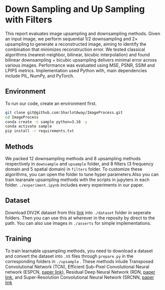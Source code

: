 # Down Sampling and Up Sampling with Filters

This report evaluates image upsampling and downsampling methods. Given an input image, we perform sequential 1/2 downsampling and 2× upsampling to generate a reconstructed image, aiming to identify the combination that minimizes reconstruction error. We tested classical algorithms (nearest-neighbor, bilinear, bicubic interpolation) and found bilinear downsampling + bicubic upsampling delivers minimal error across various images. Performance was evaluated using MSE, PSNR, SSIM and LPIPS metrics. Implementation used Python with, main dependencies include PIL, NumPy, and PyTorch.

## Environment
To run our code, create an environment first.

```bash
git clone git@github.com:SharlotAway/ImageProcess.git
cd ImageProcess
conda create -n sample python=3.10 -y
conda activate sample
pip install -r requirements.txt
```

## Methods
We packed 12 downsampling methods and 8 upsampling methods respectively in `downsample` and `upsample` folder, and 8 filters (3 frequency domain and 5 spatial domain) in `filters` folder. To customize these algorithms, you can open the folder to tune hyper parameters.Also you can train learanale upsampling methods with the scripts in jupyters in each folder.
`./experiment.ipynb` includes every experiments in our paper. 

## Dataset
Download DIV2K dataset from this [link](https://data.vision.ee.ethz.ch/cvl/DIV2K/) into `./dataset` folder in seperate folders. Then you can use this at wherever in the reposity by direct to the path. You can also use images in `./asserts` for simple implementations.

## Training
To train learnable upsampling methods, you need to download a dataset and convert the dataset into `.h5` files through `prepare.py` in the corresponding folders in `./upsample` . These methods inlude Transposed Convolutional Network (TCN), Efficient Sub-Pixel Convolutional Neural network (ESPCN, [paper link](https://arxiv.org/abs/1609.05158)), Residual Deep Neural Network (RDN, [paper link](https://arxiv.org/abs/1802.08797), and Super-Resolution Convolutional Neural Network (SRCNN, [paper link](https://arxiv.org/abs/1501.00092)
